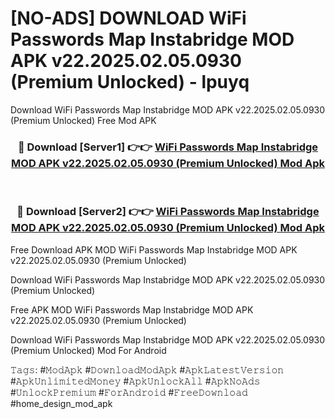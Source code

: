 # [NO-ADS] DOWNLOAD WiFi Passwords Map Instabridge MOD APK v22.2025.02.05.0930 (Premium Unlocked) - lpuyq
Download WiFi Passwords Map Instabridge MOD APK v22.2025.02.05.0930 (Premium Unlocked) Free Mod APK

<div align="center">
<h3>🔴 Download [Server1] 👉👉 <a href="https://apk-comot.site?title=WiFi_Passwords_Map_Instabridge_MOD_APK_v22.2025.02.05.0930_(Premium_Unlocked)">WiFi Passwords Map Instabridge MOD APK v22.2025.02.05.0930 (Premium Unlocked) Mod Apk</a></h3><br>

<h3>🔴 Download [Server2] 👉👉 <a href="https://apk-comot.site?title=WiFi_Passwords_Map_Instabridge_MOD_APK_v22.2025.02.05.0930_(Premium_Unlocked)">WiFi Passwords Map Instabridge MOD APK v22.2025.02.05.0930 (Premium Unlocked) Mod Apk</a></h3>
</div>


Free Download APK MOD WiFi Passwords Map Instabridge MOD APK v22.2025.02.05.0930 (Premium Unlocked)

Download WiFi Passwords Map Instabridge MOD APK v22.2025.02.05.0930 (Premium Unlocked) 

Free APK MOD WiFi Passwords Map Instabridge MOD APK v22.2025.02.05.0930 (Premium Unlocked) 

Download WiFi Passwords Map Instabridge MOD APK v22.2025.02.05.0930 (Premium Unlocked) Mod For Android

𝚃𝚊𝚐𝚜: #𝙼𝚘𝚍𝙰𝚙𝚔 #𝙳𝚘𝚠𝚗𝚕𝚘𝚊𝚍𝙼𝚘𝚍𝙰𝚙𝚔 #𝙰𝚙𝚔𝙻𝚊𝚝𝚎𝚜𝚝𝚅𝚎𝚛𝚜𝚒𝚘𝚗 #𝙰𝚙𝚔𝚄𝚗𝚕𝚒𝚖𝚒𝚝𝚎𝚍𝙼𝚘𝚗𝚎𝚢 #𝙰𝚙𝚔𝚄𝚗𝚕𝚘𝚌𝚔𝙰𝚕𝚕 #𝙰𝚙𝚔𝙽𝚘𝙰𝚍𝚜 #𝚄𝚗𝚕𝚘𝚌𝚔𝙿𝚛𝚎𝚖𝚒𝚞𝚖 #𝙵𝚘𝚛𝙰𝚗𝚍𝚛𝚘𝚒𝚍 #𝙵𝚛𝚎𝚎𝙳𝚘𝚠𝚗𝚕𝚘𝚊𝚍 #home_design_mod_apk